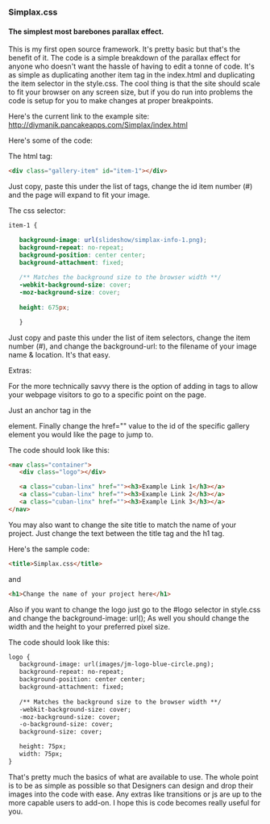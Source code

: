 <h3>Simplax.css</h3>
<h4>The simplest most barebones parallax effect.</h4>

This is my first open source framework. It's pretty basic but that's the benefit of it.
The code is a simple breakdown of the parallax effect for anyone who doesn't want the hassle of having to edit a tonne of code. It's as simple as duplicating another item tag in the index.html and duplicating the item selector in the style.css. The cool thing is that the site should scale to fit your browser on any screen size, but if you do run into problems the code is setup for you to make changes at proper breakpoints.

Here's the current link to the example site: http://diymanik.pancakeapps.com/Simplax/index.html

Here's some of the code:

The html tag:
 ```html
 <div class="gallery-item" id="item-1"></div>
 ```

Just copy, paste this under the list of tags, change the id item number (#) and the page will expand to fit your image.

The css selector:
 ```css
 item-1 {

	background-image: url(slideshow/simplax-info-1.png);
	background-repeat: no-repeat;
	background-position: center center;
	background-attachment: fixed;
	
	/** Matches the background size to the browser width **/
	-webkit-background-size: cover;
	-moz-background-size: cover;																			    -o-background-size: cover;																				background-size: cover;
	
	height: 675px;

	}
 ```
Just copy and paste this under the list of item selectors, change the item number (#), and change the background-url: to the filename of your image name & location. It's that easy.


Extras:

For the more technically savvy there is the option of adding in tags to allow your webpage visitors to go to a specific point on the page.

Just an anchor tag in the <nav> element. Finally change the href="" value to the id of the specific gallery element you would like the page to jump to.

The code should look like this:
 ```html
 <nav class="container">
	<div class="logo"></div>

	<a class="cuban-linx" href=""><h3>Example Link 1</h3></a>
	<a class="cuban-linx" href=""><h3>Example Link 2</h3></a>
	<a class="cuban-linx" href=""><h3>Example Link 3</h3></a>
 </nav>
 ```

You may also want to change the site title to match the name of your project.
Just change the text between the title tag and the h1 tag.

Here's the sample code:
 ```html
 <title>Simplax.css</title>
 ```
and
 ```html
 <h1>Change the name of your project here</h1>
 ```

Also if you want to change the logo just go to the #logo selector in style.css and change the background-image: url();
As well you should change the width and the height to your preferred pixel size.

The code should look like this:
 ```html
 logo {
	background-image: url(images/jm-logo-blue-circle.png);
	background-repeat: no-repeat;
	background-position: center center;
	background-attachment: fixed;
	
	/** Matches the background size to the browser width **/
	-webkit-background-size: cover;
	-moz-background-size: cover;
	-o-background-size: cover;
	background-size: cover;

	height: 75px;
	width: 75px;
 }
 ```
That's pretty much the basics of what are available to use. The whole point is to be as simple as possible so that Designers can design and drop their images into the code with ease. Any extras like transitions or js are up to the more capable users to add-on. I hope this is code becomes really useful for you.
